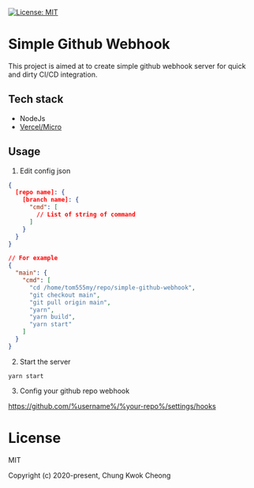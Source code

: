 [![License: MIT](https://img.shields.io/badge/License-MIT-yellow.svg)](https://opensource.org/licenses/MIT)

# Simple Github Webhook

This project is aimed at to create simple github webhook server for quick and dirty CI/CD integration.

## Tech stack

- NodeJs
- [Vercel/Micro](https://github.com/vercel/micro)

## Usage

1. Edit config json

```json
{
  [repo name]: {
    [branch name]: {
      "cmd": [
        // List of string of command
      ]
    }
  }
}

// For example
{
  "main": {
    "cmd": [
      "cd /home/tom555my/repo/simple-github-webhook",
      "git checkout main",
      "git pull origin main",
      "yarn",
      "yarn build",
      "yarn start"
    ]
  }
}
```

2. Start the server

`yarn start`

3. Config your github repo webhook

https://github.com/%username%/%your-repo%/settings/hooks

# License

MIT

Copyright (c) 2020-present, Chung Kwok Cheong
